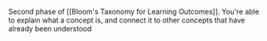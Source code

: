 Second phase of [[Bloom's Taxonomy for Learning Outcomes]]. You're able to explain what a concept is, and connect it to other concepts that have already been understood